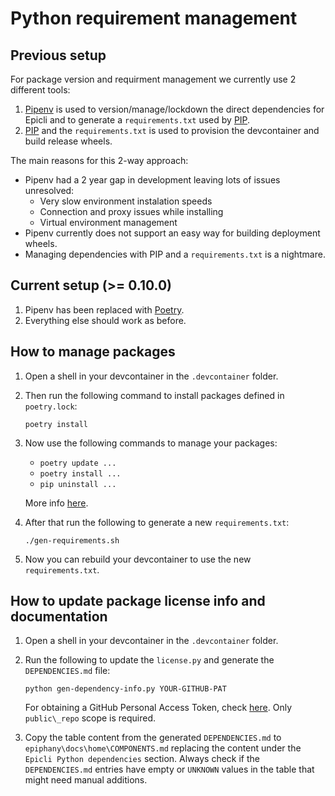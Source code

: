 # Python requirement management

## Previous setup

For package version and requirment management we currently use 2 different tools:

1. [Pipenv](https://github.com/pypa/pipenv) is used to version/manage/lockdown the direct dependencies for Epicli and to generate a `requirements.txt` used by [PIP](https://pypi.org/project/pip/).
2. [PIP](https://pypi.org/project/pip/) and the `requirements.txt` is used to provision the devcontainer and build release wheels.

The main reasons for this 2-way approach:

- Pipenv had a 2 year gap in development leaving lots of issues unresolved:
  - Very slow environment instalation speeds
  - Connection and proxy issues while installing
  - Virtual environment management
- Pipenv currently does not support an easy way for building deployment wheels.
- Managing dependencies with PIP and a `requirements.txt` is a nightmare.

## Current setup (>= 0.10.0)

1. Pipenv has been replaced with [Poetry](https://github.com/python-poetry/poetry).
2. Everything else should work as before.

## How to manage packages

1. Open a shell in your devcontainer in the `.devcontainer` folder.

2. Then run the following command to install packages defined in `poetry.lock`:

    ```shell
    poetry install
    ```

3. Now use the following commands to manage your packages:

    - `poetry update ...`
    - `poetry install ...`
    - `pip uninstall ...`

    More info [here](https://python-poetry.org/docs/).

4. After that run the following to generate a new `requirements.txt`:

    ```shell
    ./gen-requirements.sh
    ```

5. Now you can rebuild your devcontainer to use the new `requirements.txt`.

## How to update package license info and documentation

1. Open a shell in your devcontainer in the `.devcontainer` folder.

2. Run the following to update the `license.py` and generate the `DEPENDENCIES.md` file:

    ```shell
    python gen-dependency-info.py YOUR-GITHUB-PAT
    ```

    For obtaining a GitHub Personal Access Token, check [here](https://help.github.com/en/github/authenticating-to-github/creating-a-personal-access-token-for-the-command-line).
    Only `public\_repo` scope is required.

3. Copy the table content from the generated `DEPENDENCIES.md` to `epiphany\docs\home\COMPONENTS.md` replacing the content under the `Epicli Python dependencies` section. 
   Always check if the `DEPENDENCIES.md` entries have empty or `UNKNOWN` values in the table that might need manual additions.
